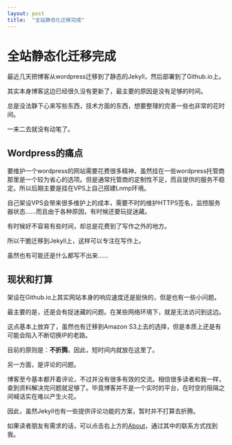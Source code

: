 ```yaml
---
layout: post
title:  "全站静态化迁移完成"
---
```


# 全站静态化迁移完成

最近几天把博客从wordpress迁移到了静态的Jekyll，然后部署到了Github.io上。

其实本身博客这边已经很久没有更新了，最主要的原因是没有足够的时间。

总是没法静下心来写些东西，技术方面的东西，想要整理的完善一些也非常的花时间。

一来二去就没有动笔了。

## Wordpress的痛点

要维护一个wordpress的网站需要花费很多精神，虽然挂在一些wordpress托管商那里是一个较为省心的选项。但是通常托管商的定制性不足，而且提供的服务不稳定。所以后期主要是挂在VPS上自己搭建Lnmp环境。

自己架设VPS会带来很多维护上的成本，需要不时的维护HTTPS签名，监控服务器状态……而且由于各种原因，有时候还要玩捉迷藏。

有时候好不容易有些时间，却总是花费到了写作之外的地方。

所以干脆迁移到Jekyll上，这样可以专注在写作上。

虽然也有可能还是什么都写不出来……

## 现状和打算

架设在Github.io上其实网站本身的响应速度还是挺快的，但是也有一些小问题。

最主要的是，还是会有捉迷藏的问题。在某些网络环境下，就是无法访问到这边。

这点基本上放弃了，虽然也有迁移到Amazon S3上去的选择，但是本质上还是有可能会陷入不断切换IP的老路。

目前的原则是：**不折腾**。因此，短时间内就放在这里了。

另一方面，是评论的问题。

博客至今基本都开着评论，不过并没有很多有效的交流。相信很多读者和我一样，查到资料解决完问题就足够了。毕竟博客并不是一个实时的平台，在时空的阻隔之间喊话实在难以产生火花。

因此，虽然Jekyll也有一些提供评论功能的方案，暂时并不打算去折腾。

如果读者朋友有需求的话，可以点击右上方的[About](/about/)，通过其中的联系方式找到我。
